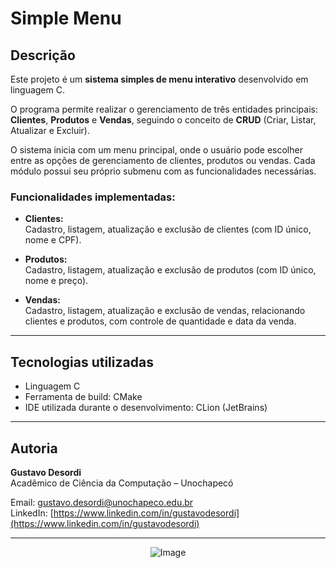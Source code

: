 # Simple Menu

##  Descrição

Este projeto é um **sistema simples de menu interativo** desenvolvido em linguagem C.

O programa permite realizar o gerenciamento de três entidades principais: **Clientes**, **Produtos** e **Vendas**, seguindo o conceito de **CRUD** (Criar, Listar, Atualizar e Excluir).

O sistema inicia com um menu principal, onde o usuário pode escolher entre as opções de gerenciamento de clientes, produtos ou vendas. Cada módulo possui seu próprio submenu com as funcionalidades necessárias.

### Funcionalidades implementadas:

- **Clientes:**  
Cadastro, listagem, atualização e exclusão de clientes (com ID único, nome e CPF).

- **Produtos:**  
Cadastro, listagem, atualização e exclusão de produtos (com ID único, nome e preço).

- **Vendas:**  
Cadastro, listagem, atualização e exclusão de vendas, relacionando clientes e produtos, com controle de quantidade e data da venda.

---

##  Tecnologias utilizadas

- Linguagem C
- Ferramenta de build: CMake
- IDE utilizada durante o desenvolvimento: CLion (JetBrains)

---

##  Autoria

**Gustavo Desordi**  
Acadêmico de Ciência da Computação – Unochapecó  

 Email: [gustavo.desordi@unochapeco.edu.br](mailto:gustavo.desordi@unochapeco.edu.br)  
 LinkedIn: [https://www.linkedin.com/in/gustavodesordi](https://www.linkedin.com/in/gustavodesordi)

---

<p align="center">
  <img src="https://github.com/user-attachments/assets/d02d7097-3bfe-423a-b09c-83046f184693" alt="Image" />
</p>
